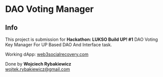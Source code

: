 # DAO Voting Manager

## Info

This project is submission for **Hackathon: LUKSO Build UP! #1** DAO Voting Key Manager For UP Based DAO And Interface task.

Working dApp:  [web3socialrecovery.com](https://www.web3socialrecovery.com/)

Done by **Wojciech Rybakiewicz** \
wojtek.rybakiewicz@gmail.com